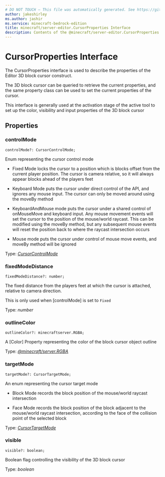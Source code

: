 ```yaml
---
# DO NOT TOUCH — This file was automatically generated. See https://github.com/mojang/minecraftapidocsgenerator to modify descriptions, examples, etc.
author: jakeshirley
ms.author: jashir
ms.service: minecraft-bedrock-edition
title: minecraft/server-editor.CursorProperties Interface
description: Contents of the @minecraft/server-editor.CursorProperties class.
---
```

# CursorProperties Interface

The CursorProperties interface is used to describe the properties of the Editor 3D block cursor construct.

The 3D block cursor can be queried to retrieve the current properties, and the same property class can be used to set the current properties of the cursor.

This interface is generally used at the activation stage of the active tool to set up the color, visibility and input properties of the 3D block cursor

## Properties

### **controlMode**
`controlMode?: CursorControlMode;`

Enum representing the cursor control mode

- Fixed Mode locks the cursor to a position which is <X> blocks offset from the current player position. The cursor is camera relative, so it will always appear <X> blocks ahead of the players feet

- Keyboard Mode puts the cursor under direct control of the API, and ignores any mouse input.  The cursor can only be moved around using the moveBy method

- KeyboardAndMouse mode puts the cursor under a shared control of onMouseMove and keyboard input.  Any mouse movement events will set the cursor to the position of the mouse/world raycast.  This can be modified using the moveBy method, but any subsequent mouse events will reset the position back to where the raycast intersection occurs

- Mouse mode puts the cursor under control of mouse move events, and moveBy method will be ignored



Type: [*CursorControlMode*](CursorControlMode.md)

### **fixedModeDistance**
`fixedModeDistance?: number;`

The fixed distance from the players feet at which the cursor is attached, relative to camera direction.

This is only used when [controlMode] is set to `Fixed`

Type: *number*

### **outlineColor**
`outlineColor?: minecraftserver.RGBA;`

A [Color] Property representing the color of the block cursor object outline

Type: [*@minecraft/server.RGBA*](../../minecraft/server/RGBA.md)

### **targetMode**
`targetMode?: CursorTargetMode;`

An enum representing the cursor target mode

- Block Mode records the block position of the mouse/world raycast intersection

- Face Mode records the block position of the block adjacent to the mouse/world raycast intersection, according to the face of the collision point of the selected block

Type: [*CursorTargetMode*](CursorTargetMode.md)

### **visible**
`visible?: boolean;`

Boolean flag controlling the visibility of the 3D block cursor

Type: *boolean*
